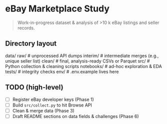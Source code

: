 # eBay Marketplace Study

> Work-in-progress dataset & analysis of >10 k eBay listings and seller records.

## Directory layout
data/
  raw/       # unprocessed API dumps
  interim/   # intermediate merges (e.g., unique seller list)
  clean/     # final, analysis-ready CSVs or Parquet
src/         # Python collection & cleaning scripts
notebooks/   # ad-hoc exploration & EDA
tests/       # integrity checks
env/         # .env.example lives here


## TODO (high-level)

- [ ] Register eBay developer keys (Phase 1)
- [ ] Build `src/collect.py` to hit Browse API
- [ ] Clean & merge data (Phase 3)
- [ ] Draft README sections on data fields & challenges (Phase 6)
